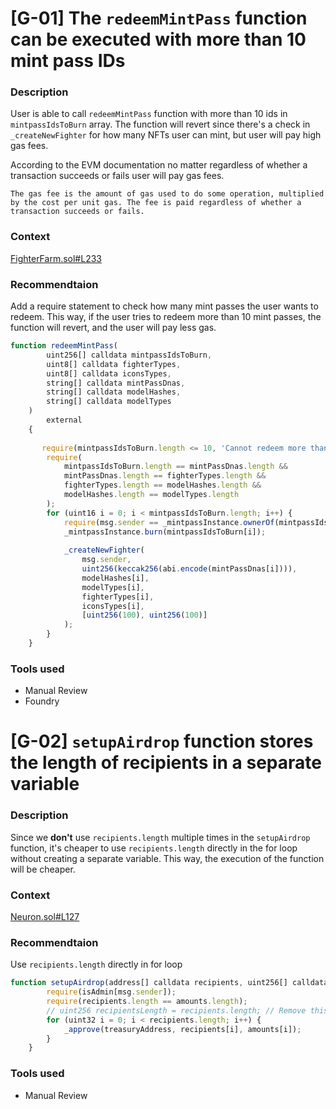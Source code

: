 # [G-01] The `redeemMintPass` function can be executed with more than 10 mint pass IDs

### Description

User is able to call `redeemMintPass` function with more than 10 ids in `mintpassIdsToBurn` array. The function will revert since there's a check in `_createNewFighter` for how many NFTs user can mint, but user will pay high gas fees.

According to the EVM documentation no matter regardless of whether a transaction succeeds or fails user will pay gas fees.

`The gas fee is the amount of gas used to do some operation, multiplied by the cost per unit gas. The fee is paid regardless of whether a transaction succeeds or fails.`

### Context
[FighterFarm.sol#L233](https://github.com/code-423n4/2024-02-ai-arena/blob/main/src/FighterFarm.sol#L233)

### Recommendtaion
Add a require statement to check how many mint passes the user wants to redeem. This way, if the user tries to redeem more than 10 mint passes, the function will revert, and the user will pay less gas.

```javascript
function redeemMintPass(
        uint256[] calldata mintpassIdsToBurn,
        uint8[] calldata fighterTypes,
        uint8[] calldata iconsTypes,
        string[] calldata mintPassDnas,
        string[] calldata modelHashes,
        string[] calldata modelTypes
    ) 
        external 
    {
        
       require(mintpassIdsToBurn.length <= 10, 'Cannot redeem more than 10 mint passes'); // Add this check
        require(
            mintpassIdsToBurn.length == mintPassDnas.length && 
            mintPassDnas.length == fighterTypes.length && 
            fighterTypes.length == modelHashes.length &&
            modelHashes.length == modelTypes.length
        );
        for (uint16 i = 0; i < mintpassIdsToBurn.length; i++) {
            require(msg.sender == _mintpassInstance.ownerOf(mintpassIdsToBurn[i]));
            _mintpassInstance.burn(mintpassIdsToBurn[i]);
           
            _createNewFighter(
                msg.sender, 
                uint256(keccak256(abi.encode(mintPassDnas[i]))), 
                modelHashes[i], 
                modelTypes[i],
                fighterTypes[i],
                iconsTypes[i],
                [uint256(100), uint256(100)]
            );
        }
    }
```


### Tools used
- Manual Review
- Foundry

# [G-02] `setupAirdrop` function stores the length of recipients in a separate variable

### Description
Since we **don't** use `recipients.length` multiple times in the `setupAirdrop` function, it's cheaper to use `recipients.length` directly in the for loop without creating a separate variable. This way, the execution of the function will be cheaper.

### Context

[Neuron.sol#L127](https://github.com/code-423n4/2024-02-ai-arena/blob/main/src/Neuron.sol#L127)

### Recommendtaion
Use `recipients.length` directly in for loop
```javascript
function setupAirdrop(address[] calldata recipients, uint256[] calldata amounts) external {
        require(isAdmin[msg.sender]);
        require(recipients.length == amounts.length);
        // uint256 recipientsLength = recipients.length; // Remove this line of code
        for (uint32 i = 0; i < recipients.length; i++) {
            _approve(treasuryAddress, recipients[i], amounts[i]);
        }
    }
```


### Tools used
- Manual Review